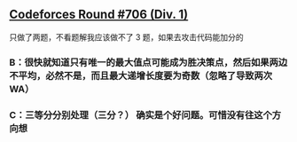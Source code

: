 ## [Codeforces Round #706 (Div. 1)](https://codeforces.com/contest/1495)

只做了两题，不看题解我应该做不了 3 题，如果去攻击代码能加分的

### B：很快就知道只有唯一的最大值点可能成为胜决策点，然后如果两边不平均，必然不是，而且最大递增长度要为奇数（忽略了导致两次 WA）

### C：三等分分别处理（三分？） 确实是个好问题。可惜没有往这个方向想